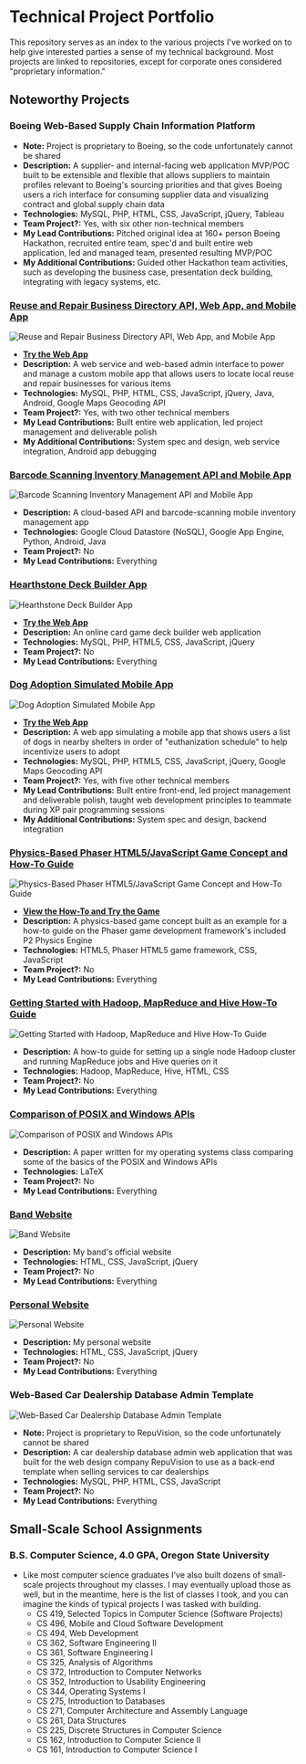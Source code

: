 # Technical Project Portfolio

This repository serves as an index to the various projects I've worked on to help give interested parties a sense of my technical background. Most projects are linked to repositories, except for corporate ones considered "proprietary information."

## Noteworthy Projects

### Boeing Web-Based Supply Chain Information Platform
- **Note:** Project is proprietary to Boeing, so the code unfortunately cannot be shared
- **Description:** A supplier- and internal-facing web application MVP/POC built to be extensible and flexible that allows suppliers to maintain profiles relevant to Boeing's sourcing priorities and that gives Boeing users a rich interface for consuming supplier data and visualizing contract and global supply chain data
- **Technologies:** MySQL, PHP, HTML, CSS, JavaScript, jQuery, Tableau
- **Team Project?:** Yes, with six other non-technical members
- **My Lead Contributions:** Pitched original idea at 160+ person Boeing Hackathon, recruited entire team, spec'd and built entire web application, led and managed team, presented resulting MVP/POC
- **My Additional Contributions:** Guided other Hackathon team activities, such as developing the business case, presentation deck building, integrating with legacy systems, etc.


### [Reuse and Repair Business Directory API, Web App, and Mobile App](https://github.com/charlesmjenkins/reuse-and-repair-business-api-web-and-mobile-app)
![Reuse and Repair Business Directory API, Web App, and Mobile App](/screenshots/reuse.png?raw=true)
- **[Try the Web App](http://charlesmjenkins.com/reuse/webapp/login.php)**
- **Description:** A web service and web-based admin interface to power and manage a custom mobile app that allows users to locate local reuse and repair businesses for various items
- **Technologies:** MySQL, PHP, HTML, CSS, JavaScript, jQuery, Java, Android, Google Maps Geocoding API
- **Team Project?:** Yes, with two other technical members
- **My Lead Contributions:** Built entire web application, led project management and deliverable polish
- **My Additional Contributions:** System spec and design, web service integration, Android app debugging


### [Barcode Scanning Inventory Management API and Mobile App](https://github.com/charlesmjenkins/inventory-management-mobile-app)
![Barcode Scanning Inventory Management API and Mobile App](/screenshots/merch.png?raw=true)
- **Description:** A cloud-based API and barcode-scanning mobile inventory management app
- **Technologies:** Google Cloud Datastore (NoSQL), Google App Engine, Python, Android, Java
- **Team Project?:** No
- **My Lead Contributions:** Everything


### [Hearthstone Deck Builder App](https://github.com/charlesmjenkins/hearthstone-deckbuilder)
![Hearthstone Deck Builder App](/screenshots/deckbuilder.png?raw=true)
- **[Try the Web App](http://charlesmjenkins.com/deckbuilder/login.php)**
- **Description:** An online card game deck builder web application
- **Technologies:** MySQL, PHP, HTML5, CSS, JavaScript, jQuery
- **Team Project?:** No
- **My Lead Contributions:** Everything


### [Dog Adoption Simulated Mobile App](https://github.com/charlesmjenkins/dog-adoption-app)
![Dog Adoption Simulated Mobile App](/screenshots/dog.png?raw=true)
- **[Try the Web App](http://charlesmjenkins.com/dog-adoption-app/startup.php)**
- **Description:** A web app simulating a mobile app that shows users a list of dogs in nearby shelters in order of "euthanization schedule" to help incentivize users to adopt
- **Technologies:** MySQL, PHP, HTML5, CSS, JavaScript, jQuery, Google Maps Geocoding API
- **Team Project?:** Yes, with five other technical members
- **My Lead Contributions:** Built entire front-end, led project management and deliverable polish, taught web development principles to teammate during XP pair programming sessions
- **My Additional Contributions:** System spec and design, backend integration


### [Physics-Based Phaser HTML5/JavaScript Game Concept and How-To Guide](https://github.com/charlesmjenkins/physics-game)
![Physics-Based Phaser HTML5/JavaScript Game Concept and How-To Guide](/screenshots/physics.png?raw=true)
- **[View the How-To and Try the Game](http://charlesmjenkins.com/physics-game/how-to.html)**
- **Description:** A physics-based game concept built as an example for a how-to guide on the Phaser game development framework's included P2 Physics Engine
- **Technologies:** HTML5, Phaser HTML5 game framework, CSS, JavaScript
- **Team Project?:** No
- **My Lead Contributions:** Everything


### [Getting Started with Hadoop, MapReduce and Hive How-To Guide](http://charlesmjenkins.com/hadoop)
![Getting Started with Hadoop, MapReduce and Hive How-To Guide](/screenshots/hadoop.png?raw=true)
- **Description:** A how-to guide for setting up a single node Hadoop cluster and running MapReduce jobs and Hive queries on it
- **Technologies:** Hadoop, MapReduce, Hive, HTML, CSS
- **Team Project?:** No
- **My Lead Contributions:** Everything


### [Comparison of POSIX and Windows APIs](http://charlesmjenkins.com/posix-vs-windows.pdf)
![Comparison of POSIX and Windows APIs](/screenshots/posix.png?raw=true)
- **Description:** A paper written for my operating systems class comparing some of the basics of the POSIX and Windows APIs
- **Technologies:** LaTeX
- **Team Project?:** No
- **My Lead Contributions:** Everything


### [Band Website](https://github.com/asenseofgravity/asenseofgravity.github.io)
![Band Website](/screenshots/asog.png?raw=true)
- **Description:** My band's official website
- **Technologies:** HTML, CSS, JavaScript, jQuery
- **Team Project?:** No
- **My Lead Contributions:** Everything


### [Personal Website](http://charlesmjenkins.com)
![Personal Website](/screenshots/charlesmjenkins.com.png?raw=true)
- **Description:** My personal website
- **Technologies:** HTML, CSS, JavaScript, jQuery
- **Team Project?:** No
- **My Lead Contributions:** Everything


### Web-Based Car Dealership Database Admin Template
![Web-Based Car Dealership Database Admin Template](/screenshots/car.png?raw=true)
- **Note:** Project is proprietary to RepuVision, so the code unfortunately cannot be shared
- **Description:** A car dealership database admin web application that was built for the web design company RepuVision to use as a back-end template when selling services to car dealerships
- **Technologies:** MySQL, PHP, HTML, CSS, JavaScript
- **Team Project?:** No
- **My Lead Contributions:** Everything


## Small-Scale School Assignments

### B.S. Computer Science, 4.0 GPA, Oregon State University
- Like most computer science graduates I've also built dozens of small-scale projects throughout my classes. I may eventually upload those as well, but in the meantime, here is the list of classes I took, and you can imagine the kinds of typical projects I was tasked with building.
	- CS 419, Selected Topics in Computer Science (Software Projects)
	- CS 496, Mobile and Cloud Software Development
	- CS 494, Web Development
	- CS 362, Software Engineering II
	- CS 361, Software Engineering I
	- CS 325, Analysis of Algorithms
	- CS 372, Introduction to Computer Networks
	- CS 352, Introduction to Usability Engineering
	- CS 344, Operating Systems I
	- CS 275, Introduction to Databases
	- CS 271, Computer Architecture and Assembly Language
	- CS 261, Data Structures
	- CS 225, Discrete Structures in Computer Science
	- CS 162, Introduction to Computer Science II
	- CS 161, Introduction to Computer Science I
